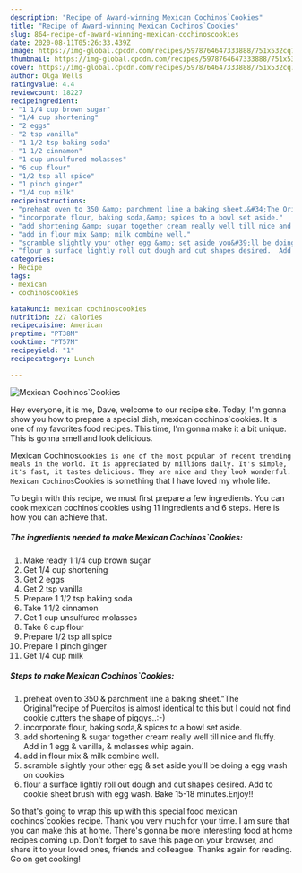 ```yaml
---
description: "Recipe of Award-winning Mexican Cochinos`Cookies"
title: "Recipe of Award-winning Mexican Cochinos`Cookies"
slug: 864-recipe-of-award-winning-mexican-cochinoscookies
date: 2020-08-11T05:26:33.439Z
image: https://img-global.cpcdn.com/recipes/5978764647333888/751x532cq70/mexican-cochinoscookies-recipe-main-photo.jpg
thumbnail: https://img-global.cpcdn.com/recipes/5978764647333888/751x532cq70/mexican-cochinoscookies-recipe-main-photo.jpg
cover: https://img-global.cpcdn.com/recipes/5978764647333888/751x532cq70/mexican-cochinoscookies-recipe-main-photo.jpg
author: Olga Wells
ratingvalue: 4.4
reviewcount: 18227
recipeingredient:
- "1 1/4 cup brown sugar"
- "1/4 cup shortening"
- "2 eggs"
- "2 tsp vanilla"
- "1 1/2 tsp baking soda"
- "1 1/2 cinnamon"
- "1 cup unsulfured molasses"
- "6 cup flour"
- "1/2 tsp all spice"
- "1 pinch ginger"
- "1/4 cup milk"
recipeinstructions:
- "preheat oven to 350 &amp; parchment line a baking sheet.&#34;The Original&#34;recipe of Puercitos is almost identical to this but I could not find cookie cutters the shape of piggys..:-)"
- "incorporate flour, baking soda,&amp; spices to a bowl set aside."
- "add shortening &amp; sugar together cream really well till nice and fluffy. Add in 1 egg &amp; vanilla, &amp; molasses whip again."
- "add in flour mix &amp; milk combine well."
- "scramble slightly your other egg &amp; set aside you&#39;ll be doing a egg wash on cookies"
- "flour a surface lightly roll out dough and cut shapes desired.  Add to cookie sheet brush with egg wash. Bake 15-18 minutes.Enjoy!!"
categories:
- Recipe
tags:
- mexican
- cochinoscookies

katakunci: mexican cochinoscookies 
nutrition: 227 calories
recipecuisine: American
preptime: "PT38M"
cooktime: "PT57M"
recipeyield: "1"
recipecategory: Lunch

---
```



![Mexican Cochinos`Cookies](https://img-global.cpcdn.com/recipes/5978764647333888/751x532cq70/mexican-cochinoscookies-recipe-main-photo.jpg)

Hey everyone, it is me, Dave, welcome to our recipe site. Today, I'm gonna show you how to prepare a special dish, mexican cochinos`cookies. It is one of my favorites food recipes. This time, I'm gonna make it a bit unique. This is gonna smell and look delicious.

Mexican Cochinos`Cookies is one of the most popular of recent trending meals in the world. It is appreciated by millions daily. It's simple, it's fast, it tastes delicious. They are nice and they look wonderful. Mexican Cochinos`Cookies is something that I have loved my whole life.




To begin with this recipe, we must first prepare a few ingredients. You can cook mexican cochinos`cookies using 11 ingredients and 6 steps. Here is how you can achieve that.

<!--inarticleads1-->

##### The ingredients needed to make Mexican Cochinos`Cookies:

1. Make ready 1 1/4 cup brown sugar
1. Get 1/4 cup shortening
1. Get 2 eggs
1. Get 2 tsp vanilla
1. Prepare 1 1/2 tsp baking soda
1. Take 1 1/2 cinnamon
1. Get 1 cup unsulfured molasses
1. Take 6 cup flour
1. Prepare 1/2 tsp all spice
1. Prepare 1 pinch ginger
1. Get 1/4 cup milk




<!--inarticleads2-->

##### Steps to make Mexican Cochinos`Cookies:

1. preheat oven to 350 &amp; parchment line a baking sheet.&#34;The Original&#34;recipe of Puercitos is almost identical to this but I could not find cookie cutters the shape of piggys..:-)
1. incorporate flour, baking soda,&amp; spices to a bowl set aside.
1. add shortening &amp; sugar together cream really well till nice and fluffy. Add in 1 egg &amp; vanilla, &amp; molasses whip again.
1. add in flour mix &amp; milk combine well.
1. scramble slightly your other egg &amp; set aside you&#39;ll be doing a egg wash on cookies
1. flour a surface lightly roll out dough and cut shapes desired.  Add to cookie sheet brush with egg wash. Bake 15-18 minutes.Enjoy!!




So that's going to wrap this up with this special food mexican cochinos`cookies recipe. Thank you very much for your time. I am sure that you can make this at home. There's gonna be more interesting food at home recipes coming up. Don't forget to save this page on your browser, and share it to your loved ones, friends and colleague. Thanks again for reading. Go on get cooking!
